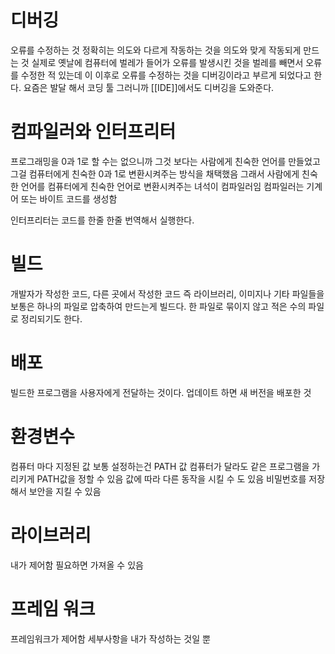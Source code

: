 # 디버깅
오류를 수정하는 것
정확히는 의도와 다르게 작동하는 것을 의도와 맞게 작동되게 만드는 것
실제로 옛날에 컴퓨터에 벌레가 들어가 오류를 발생시킨 것을 벌레를 빼면서 오류를 수정한 적 있는데
이 이후로 오류를 수정하는 것을 디버깅이라고 부르게 되었다고 한다.
요즘은 발달 해서 코딩 툴 그러니까 [[IDE]]에서도 디버깅을 도와준다.

# 컴파일러와 인터프리터
프로그래밍을 0과 1로 할 수는 없으니까 그것 보다는 사람에게 친숙한 언어를 만들었고
그걸 컴퓨터에게 친숙한 0과 1로 변환시켜주는 방식을 채택했음
그래서 사람에게 친숙한 언어를 컴퓨터에게 친숙한 언어로 변환시켜주는 녀석이 컴파일러임
컴파일러는 기계어 또는 바이트 코드를 생성함

인터프리터는 코드를 한줄 한줄 번역해서 실행한다.

# 빌드
개발자가 작성한 코드, 다른 곳에서 작성한 코드 즉 라이브러리, 이미지나 기타 파일들을 보통은 하나의 파일로 압축하여 만드는게 빌드다.
한 파일로 묶이지 않고 적은 수의 파일로 정리되기도 한다.

# 배포
빌드한 프로그램을 사용자에게 전달하는 것이다.
업데이트 하면 새 버전을 배포한 것

# 환경변수
컴퓨터 마다 지정된 값
보통 설정하는건 PATH 값
컴퓨터가 달라도 같은 프로그램을 가리키게 PATH값을 정할 수 있음
값에 따라 다른 동작을 시킬 수 도 있음
비밀번호를 저장해서 보안을 지킬 수 있음

# 라이브러리
내가 제어함
필요하면 가져올 수 있음

# 프레임 워크
프레임워크가 제어함
세부사항을 내가 작성하는 것일 뿐
